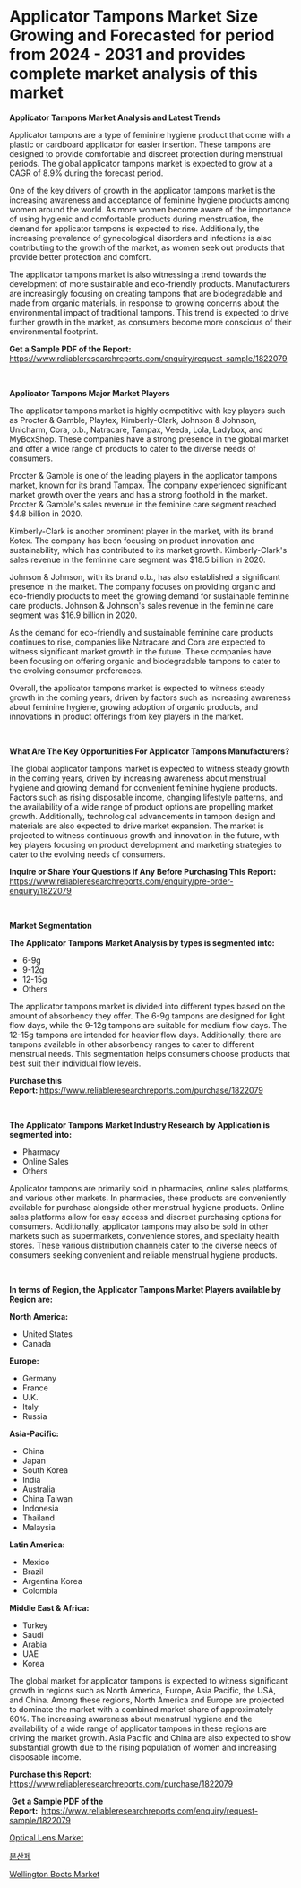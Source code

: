 <p><h1>Applicator Tampons Market Size Growing and Forecasted for period from 2024 - 2031 and provides complete market analysis of this market</h1></p><p><strong>Applicator Tampons Market Analysis and Latest Trends</strong></p>
<p><p>Applicator tampons are a type of feminine hygiene product that come with a plastic or cardboard applicator for easier insertion. These tampons are designed to provide comfortable and discreet protection during menstrual periods. The global applicator tampons market is expected to grow at a CAGR of 8.9% during the forecast period.</p><p>One of the key drivers of growth in the applicator tampons market is the increasing awareness and acceptance of feminine hygiene products among women around the world. As more women become aware of the importance of using hygienic and comfortable products during menstruation, the demand for applicator tampons is expected to rise. Additionally, the increasing prevalence of gynecological disorders and infections is also contributing to the growth of the market, as women seek out products that provide better protection and comfort.</p><p>The applicator tampons market is also witnessing a trend towards the development of more sustainable and eco-friendly products. Manufacturers are increasingly focusing on creating tampons that are biodegradable and made from organic materials, in response to growing concerns about the environmental impact of traditional tampons. This trend is expected to drive further growth in the market, as consumers become more conscious of their environmental footprint.</p></p>
<p><strong>Get a Sample PDF of the Report:&nbsp;</strong> <a href="https://www.reliableresearchreports.com/enquiry/request-sample/1822079">https://www.reliableresearchreports.com/enquiry/request-sample/1822079</a></p>
<p>&nbsp;</p>
<p><strong>Applicator Tampons Major Market Players</strong></p>
<p><p>The applicator tampons market is highly competitive with key players such as Procter & Gamble, Playtex, Kimberly-Clark, Johnson & Johnson, Unicharm, Cora, o.b., Natracare, Tampax, Veeda, Lola, Ladybox, and MyBoxShop. These companies have a strong presence in the global market and offer a wide range of products to cater to the diverse needs of consumers.</p><p>Procter & Gamble is one of the leading players in the applicator tampons market, known for its brand Tampax. The company experienced significant market growth over the years and has a strong foothold in the market. Procter & Gamble's sales revenue in the feminine care segment reached $4.8 billion in 2020.</p><p>Kimberly-Clark is another prominent player in the market, with its brand Kotex. The company has been focusing on product innovation and sustainability, which has contributed to its market growth. Kimberly-Clark's sales revenue in the feminine care segment was $18.5 billion in 2020.</p><p>Johnson & Johnson, with its brand o.b., has also established a significant presence in the market. The company focuses on providing organic and eco-friendly products to meet the growing demand for sustainable feminine care products. Johnson & Johnson's sales revenue in the feminine care segment was $16.9 billion in 2020.</p><p>As the demand for eco-friendly and sustainable feminine care products continues to rise, companies like Natracare and Cora are expected to witness significant market growth in the future. These companies have been focusing on offering organic and biodegradable tampons to cater to the evolving consumer preferences.</p><p>Overall, the applicator tampons market is expected to witness steady growth in the coming years, driven by factors such as increasing awareness about feminine hygiene, growing adoption of organic products, and innovations in product offerings from key players in the market.</p></p>
<p>&nbsp;</p>
<p><strong>What Are The Key Opportunities For Applicator Tampons Manufacturers?</strong></p>
<p><p>The global applicator tampons market is expected to witness steady growth in the coming years, driven by increasing awareness about menstrual hygiene and growing demand for convenient feminine hygiene products. Factors such as rising disposable income, changing lifestyle patterns, and the availability of a wide range of product options are propelling market growth. Additionally, technological advancements in tampon design and materials are also expected to drive market expansion. The market is projected to witness continuous growth and innovation in the future, with key players focusing on product development and marketing strategies to cater to the evolving needs of consumers.</p></p>
<p><strong>Inquire or Share Your Questions If Any Before Purchasing This Report:</strong> <a href="https://www.reliableresearchreports.com/enquiry/pre-order-enquiry/1822079">https://www.reliableresearchreports.com/enquiry/pre-order-enquiry/1822079</a></p>
<p>&nbsp;</p>
<p><strong>Market Segmentation</strong></p>
<p><strong>The Applicator Tampons Market Analysis by types is segmented into:</strong></p>
<p><ul><li>6-9g</li><li>9-12g</li><li>12-15g</li><li>Others</li></ul></p>
<p><p>The applicator tampons market is divided into different types based on the amount of absorbency they offer. The 6-9g tampons are designed for light flow days, while the 9-12g tampons are suitable for medium flow days. The 12-15g tampons are intended for heavier flow days. Additionally, there are tampons available in other absorbency ranges to cater to different menstrual needs. This segmentation helps consumers choose products that best suit their individual flow levels.</p></p>
<p><strong>Purchase this Report:&nbsp;</strong><a href="https://www.reliableresearchreports.com/purchase/1822079">https://www.reliableresearchreports.com/purchase/1822079</a></p>
<p>&nbsp;</p>
<p><strong>The Applicator Tampons Market Industry Research by Application is segmented into:</strong></p>
<p><ul><li>Pharmacy</li><li>Online Sales</li><li>Others</li></ul></p>
<p><p>Applicator tampons are primarily sold in pharmacies, online sales platforms, and various other markets. In pharmacies, these products are conveniently available for purchase alongside other menstrual hygiene products. Online sales platforms allow for easy access and discreet purchasing options for consumers. Additionally, applicator tampons may also be sold in other markets such as supermarkets, convenience stores, and specialty health stores. These various distribution channels cater to the diverse needs of consumers seeking convenient and reliable menstrual hygiene products.</p></p>
<p>&nbsp;</p>
<p><strong>In terms of Region, the Applicator Tampons Market Players available by Region are:</strong></p>
<p>
    <p> <strong> North America: </strong>
        <ul>
            <li>United States</li>
            <li>Canada</li>
        </ul>
        </p> 
    <p> <strong> Europe: </strong>
        <ul>
            <li>Germany</li>
            <li>France</li>
            <li>U.K.</li>
            <li>Italy</li>
            <li>Russia</li>
        </ul>
        </p> 
    <p> <strong> Asia-Pacific: </strong>
        <ul>
            <li>China</li>
            <li>Japan</li>
            <li>South Korea</li>
            <li>India</li>
            <li>Australia</li>
            <li>China Taiwan</li>
            <li>Indonesia</li>
            <li>Thailand</li>
            <li>Malaysia</li>
        </ul>
        </p> 
    <p> <strong> Latin America: </strong>
        <ul>
            <li>Mexico</li>
            <li>Brazil</li>
            <li>Argentina Korea</li>
            <li>Colombia</li>
        </ul>
        </p> 
    <p> <strong> Middle East & Africa: </strong>
        <ul>
            <li>Turkey</li>
            <li>Saudi</li>
            <li>Arabia</li>
            <li>UAE</li>
            <li>Korea</li>
        </ul>
    </p>
    </p>
<p><p>The global market for applicator tampons is expected to witness significant growth in regions such as North America, Europe, Asia Pacific, the USA, and China. Among these regions, North America and Europe are projected to dominate the market with a combined market share of approximately 60%. The increasing awareness about menstrual hygiene and the availability of a wide range of applicator tampons in these regions are driving the market growth. Asia Pacific and China are also expected to show substantial growth due to the rising population of women and increasing disposable income.</p></p>
<p><strong>Purchase this Report: </strong><a href="https://www.reliableresearchreports.com/purchase/1822079">https://www.reliableresearchreports.com/purchase/1822079</a></p>
<p>&nbsp;<strong>Get a Sample PDF of the Report:&nbsp;&nbsp;</strong><a href="https://www.reliableresearchreports.com/enquiry/request-sample/1822079">https://www.reliableresearchreports.com/enquiry/request-sample/1822079</a></p>
<p><strong></strong></p>
<p><p><a href="https://github.com/jsmusil/Market-Research-Report-List-2/blob/main/optical-lens-market.md">Optical Lens Market</a></p><p><a href="https://medium.com/@gradyporer56562023/%EB%B6%84%EC%82%B0%EC%A0%9C-%EC%8B%9C%EC%9E%A5-%EC%9D%B8%EC%82%AC%EC%9D%B4%ED%8A%B8-%EC%8B%9C%EC%9E%A5-%EB%8F%99%ED%96%A5-%EC%84%B1%EC%9E%A5-2024%EB%85%84%EB%B6%80%ED%84%B0-2031%EB%85%84%EA%B9%8C%EC%A7%80-%EC%98%88%EC%83%81-84304c794f61">분산제</a></p><p><a href="https://github.com/bmorecock/Market-Research-Report-List-2/blob/main/wellington-boots-market.md">Wellington Boots Market</a></p></p>